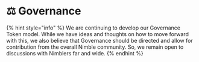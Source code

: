 # ⚖ Governance

{% hint style="info" %}
We are continuing to develop our Governance Token model. While we have ideas and thoughts on how to move forward with this, we also believe that Governance should be directed and allow for contribution from the overall Nimble community. So, we remain open to discussions with Nimblers far and wide.
{% endhint %}

